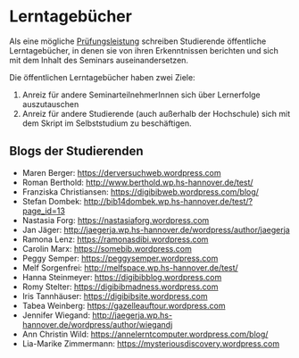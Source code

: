 # Lerntagebücher

Als eine mögliche [Prüfungsleistung](https://felixlohmeier.gitbooks.io/seminar-wir-bauen-uns-einen-bibliothekskatalog/content/pruefungsleistungen.html) schreiben Studierende öffentliche Lerntagebücher, in denen sie von ihren Erkenntnissen berichten und sich mit dem Inhalt des Seminars auseinandersetzen.

Die öffentlichen Lerntagebücher haben zwei Ziele:
1. Anreiz für andere SeminarteilnehmerInnen sich über Lernerfolge auszutauschen
2. Anreiz für andere Studierende (auch außerhalb der Hochschule) sich mit dem Skript im Selbststudium zu beschäftigen.

## Blogs der Studierenden

* Maren Berger: https://derversuchweb.wordpress.com
* Roman Berthold: http://www.berthold.wp.hs-hannover.de/test/
* Franziska Christiansen: https://digibibweb.wordpress.com/blog/
* Stefan Dombek: http://bib14dombek.wp.hs-hannover.de/test/?page_id=13
* Nastasia Forg: https://nastasiaforg.wordpress.com
* Jan Jäger: http://jaegerja.wp.hs-hannover.de/wordpress/author/jaegerja
* Ramona Lenz: https://ramonasdibi.wordpress.com
* Carolin Marx: https://somebib.wordpress.com
* Peggy Semper: https://peggysemper.wordpress.com
* Melf Sorgenfrei: http://melfspace.wp.hs-hannover.de/test/
* Hanna Steinmeyer: https://digibibblog.wordpress.com
* Romy Stelter: https://digibibmadness.wordpress.com
* Iris Tannhäuser: https://digibibsite.wordpress.com
* Tabea Weinberg: https://gazelleauftour.wordpress.com
* Jennifer Wiegand: http://jaegerja.wp.hs-hannover.de/wordpress/author/wiegandj
* Ann Christin Wild: https://annelerntcomputer.wordpress.com/blog/
* Lia-Marike Zimmermann: https://mysteriousdiscovery.wordpress.com
